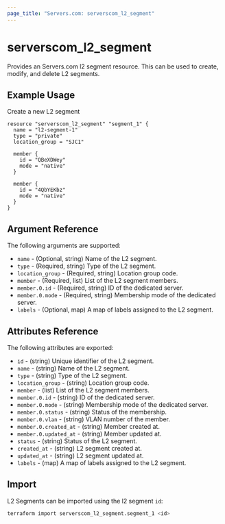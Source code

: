 ```yaml
---
page_title: "Servers.com: serverscom_l2_segment"
---
```


# serverscom_l2_segment

Provides an Servers.com l2 segment resource. This can be used to create, modify, and delete L2 segments.

## Example Usage

Create a new L2 segment

```hcl
resource "serverscom_l2_segment" "segment_1" {
  name = "l2-segment-1"
  type = "private"
  location_group = "SJC1"

  member {
    id = "QBeXDWey"
    mode = "native"
  }

  member {
    id = "4QbYEKbz"
    mode = "native"
  }
}
```

## Argument Reference

The following arguments are supported:

- `name` - (Optional, string) Name of the L2 segment.
- `type` - (Required, string) Type of the L2 segment.
- `location_group` - (Required, string) Location group code.
- `member` - (Required, list) List of the L2 segment members.
- `member.0.id` - (Required, string) ID of the dedicated server.
- `member.0.mode` - (Required, string) Membership mode of the dedicated server.
- `labels` - (Optional, map) A map of labels assigned to the L2 segment.

## Attributes Reference

The following attributes are exported:

- `id` - (string) Unique identifier of the L2 segment.
- `name` - (string) Name of the L2 segment.
- `type` - (string) Type of the L2 segment.
- `location_group` - (string) Location group code.
- `member` - (list) List of the L2 segment members.
- `member.0.id` - (string) ID of the dedicated server.
- `member.0.mode` - (string) Membership mode of the dedicated server.
- `member.0.status` - (string) Status of the membership.
- `member.0.vlan` - (string) VLAN number of the member.
- `member.0.created_at` - (string) Member created at.
- `member.0.updated_at` - (string) Member updated at.
- `status` - (string) Status of the L2 segment.
- `created_at` - (string) L2 segment created at.
- `updated_at` - (string) L2 segment updated at.
- `labels` - (map) A map of labels assigned to the L2 segment.

## Import

L2 Segments can be imported using the l2 segment `id`:

```bash
terraform import serverscom_l2_segment.segment_1 <id>
```
